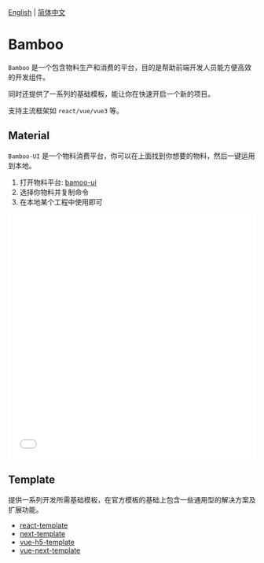 [English](https://bamboo-docs.vercel.app) | [简体中文](https://bamboo-docs.vercel.app/zh/)

# Bamboo

`Bamboo` 是一个包含物料生产和消费的平台，目的是帮助前端开发人员能方便高效的开发组件。

同时还提供了一系列的基础模板，能让你在快速开启一个新的项目。

支持主流框架如 `react/vue/vue3` 等。

## Material

`Bamboo-UI` 是一个物料消费平台，你可以在上面找到你想要的物料，然后一键运用到本地。

1. 打开物料平台: [bamoo-ui](https://bamboo-material.vercel.app)
2. 选择你物料并复制命令
3. 在本地某个工程中使用即可

<iframe width="100%" height="500" src="//player.bilibili.com/player.html?aid=260408330&bvid=BV1he411u7DT&cid=829929132&page=1" scrolling="no" border="0" frameborder="no" framespacing="0" allowfullscreen="true"> </iframe>

## Template

提供一系列开发所需基础模板，在官方模板的基础上包含一些通用型的解决方案及扩展功能。

- [react-template](https://github.com/Ewall1106/react-template)
- [next-template](https://github.com/Ewall1106/next-template)
- [vue-h5-template](https://github.com/Ewall1106/vue-h5-template)
- [vue-next-template](https://github.com/Ewall1106/vue-next-template)
